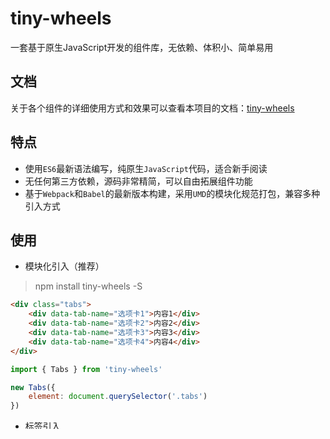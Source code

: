 # tiny-wheels

一套基于原生JavaScript开发的组件库，无依赖、体积小、简单易用

## 文档

关于各个组件的详细使用方式和效果可以查看本项目的文档：[tiny-wheels](https://csdoker.github.io/tiny-wheels/)

## 特点

- 使用`ES6`最新语法编写，纯原生`JavaScript`代码，适合新手阅读
- 无任何第三方依赖，源码非常精简，可以自由拓展组件功能
- 基于`Webpack`和`Babel`的最新版本构建，采用`UMD`的模块化规范打包，兼容多种引入方式

## 使用

- 模块化引入（推荐）

> npm install tiny-wheels -S

```html
<div class="tabs">
    <div data-tab-name="选项卡1">内容1</div>
    <div data-tab-name="选项卡2">内容2</div>
    <div data-tab-name="选项卡3">内容3</div>
    <div data-tab-name="选项卡4">内容4</div>
</div>
```

```javascript
import { Tabs } from 'tiny-wheels'

new Tabs({
    element: document.querySelector('.tabs')
})
```

- 标签引入

目前可以通过[unpkg.com/tiny-wheels](https://unpkg.com/tiny-wheels/dist/index.js)获取到最新版本的资源，在页面上使用script标签引入后即可开始使用

```html
<!DOCTYPE html>
<html lang="en">
<head>
    <meta charset="UTF-8">
    <meta name="viewport" content="width=device-width, initial-scale=1.0">
    <title>Example</title>
</head>
<body>
    <div class="tabs">
        <div data-tab-name="选项卡1">内容1</div>
        <div data-tab-name="选项卡2">内容2</div>
        <div data-tab-name="选项卡3">内容3</div>
        <div data-tab-name="选项卡4">内容4</div>
    </div>
    <script src="https://unpkg.com/tiny-wheels/dist/index.js"></script>
    <script>
        new TinyWheels.Tabs({
            element: document.querySelector('.tabs')
        })
    </script>
</body>
</html>
```

由于项目已经暴露了全局变量`TinyWheels`，所以在浏览器环境可以直接使用，通过标签引入的具体示例可以参考项目根目录下的`example.html`

> 组件的`HTML`结构是固定的，参考文档中的示例使用即可

> 组件最外层的元素会自动添加`tiny-*`的类名，你也可以在外层添加自己的容器元素包裹组件，并添加自己的类名，覆盖默认样式

## 开发

此项目为个人项目，非常欢迎大家下载本项目自由开发，如果有优秀的组件提交，我会直接合并进项目中

### 运行

通过如下步骤可以直接运行项目：

1. git clone https://github.com/csdoker/tiny-wheels.git
2. npm install
3. npm run start
4. open localhost:8000

运行入口为`src/main.js`文件，该文件中是各个组件的使用代码，可以自由修改测试

### 打包

使用命令：

> npm run build

打包入口为`src/index.js`文件，目前的做法是在各个组件中引入了对应的样式，然后将所有组件导出为一个对象

### 文档

本项目文档使用`vuepress`进行构建，在`docs`目录下有各个组件的说明及示例
如果你想添加自己组件的文档，在编辑完成对应的文件后需要重新打包项目，最后将生成的文件重新部署

具体使用方法可以参考[官方文档](https://vuepress.vuejs.org/zh/)

#### 启动

> npm run docs:dev

#### 构建

> npm run docs:build

#### 部署

打包后生成的静态文件默认放在本项目的`gh-pages`分支，文档页面使用Github Pages部署

## 进度

- [x] Tabs-选项卡
- [x] Collapse-折叠面板
- [ ] Pager-分页
- [ ] Carousel-走马灯
- [ ] Calendar-日历
- [ ] 单元测试

持续施工中...

## 说明

本项目的开发目的，主要是个人对于技术的学习、研究、总结，其次是探索使用原生JavaScript实现一些复杂组件的方法

> 由于现在还未完成每个组件的单元测试，无法确保组件的稳定性，所以暂时不推荐在生产环境使用

——Done is better than perfect

这是我很喜欢的一句话，所以本项目的开发原则也是如此，优先实现各个组件的基础功能，而复杂功能的优先级会比较低

## 贡献

如果你遇到什么问题，或者有好的建议，欢迎提 [Issues](https://github.com/csdoker/tiny-wheels/issues) 和 [Pull Request](https://github.com/csdoker/tiny-wheels/pulls)

## 参考

本组件库参考了一些比较成熟的UI框架，包括但不限于外观、API设计、甚至源码实现，特此感谢这些开源社区的贡献者

- [Element](https://element.eleme.cn/#/zh-CN)
- [Ant Design](https://ant.design/)
- [iView](https://www.iviewui.com/)
- [wheels](https://github.com/FrankFang/wheels)
- [qing](https://github.com/veedrin/qing)
- [yu.js.ui](https://github.com/yurencloud/yu.js.ui/)
- [xy-ui](https://github.com/XboxYan/xy-ui)
- [gulu](https://github.com/FrankFang/gulu)